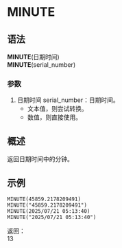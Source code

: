 # MINUTE

## 语法

**MINUTE**(日期时间)  
**MINUTE**(serial_number)

### 参数

1. 日期时间 serial_number：日期时间。
    - 文本值，则尝试转换。
    - 数值，则直接使用。

## 概述

返回日期时间中的分钟。

## 示例

```excel
MINUTE(45859.2178209491)
MINUTE("45859.2178209491")
MINUTE(2025/07/21 05:13:40)
MINUTE("2025/07/21 05:13:40")
```

返回：  
13
